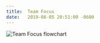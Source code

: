 ```yaml
---
title:  Team Focus
date:   2019-08-05 20:51:00 -0600
---
```


![Team Focus flowchart](/assets/flowcharts/team-focus.svg)
